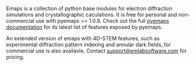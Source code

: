 Emaps is a collection of python base modules for electron diffraction simulations and crystallographic caculations. It is free for personal and non-commercial use with pyemaps >= 1.0.8. Check out the full [pyemaps documentation](https://emlab-solutions.github.io/pyemaps) for its latest list of features exposed by pyemaps.

An extended version of emaps with 4D-STEM features, such as experimental diffraction pattern indexing and annular dark fields, for commercial use is also availavle. Contact support@emlabsoftware.com for pricing.